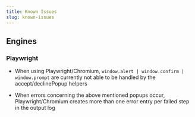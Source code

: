```yaml
---
title: Known Issues
slug: known-issues
---
```


## Engines 

### Playwright

- When using Playwright/Chromium, `window.alert | window.confirm | window.prompt` are currently not able to be handled by the accept/declinePopup helpers
  
- When errors concerning the above mentioned popups occur, Playwright/Chromium creates more than one error entry per failed step in the output log

